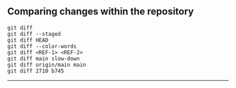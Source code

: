 ## Comparing changes within the repository

```git
git diff 
git diff --staged 
git diff HEAD
git diff --color-words
git diff <REF-1> <REF-2> 
git diff main slow-down 
git diff origin/main main
git diff 2710 b745
```

---

